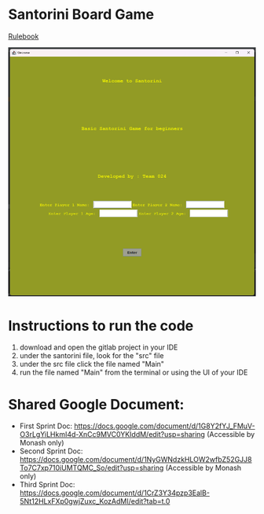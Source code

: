 # Santorini Board Game
[Rulebook](https://cdn.1j1ju.com/medias/fc/ec/5d-santorini-rulebook.pdf)

![Santorini WelcomeScreen Screenshot](https://github.com/Fennessy10/Santorini-Board-Game/blob/main/santorini%20welcome%20screen.png?raw=true)

# Instructions to run the code
1) download and open the gitlab project in your IDE
2) under the santorini file, look for the "src" file
3) under the src file click the file named "Main"
4) run the file named "Main" from the terminal or using the UI of your IDE

# Shared Google Document:
- First Sprint Doc: https://docs.google.com/document/d/1G8Y2fYJ_FMuV-O3rLgYiLHkmI4d-XnCc9MVC0YKIddM/edit?usp=sharing (Accessible by Monash only) 
- Second Sprint Doc: https://docs.google.com/document/d/1NyGWNdzkHLOW2wfbZ52GJJ8To7C7xp710iUMTQMC_So/edit?usp=sharing (Accessible by Monash only)
- Third Sprint Doc: https://docs.google.com/document/d/1CrZ3Y34pzp3EalB-5Nt12HLxFXp0gwjZuxc_KozAdMI/edit?tab=t.0
